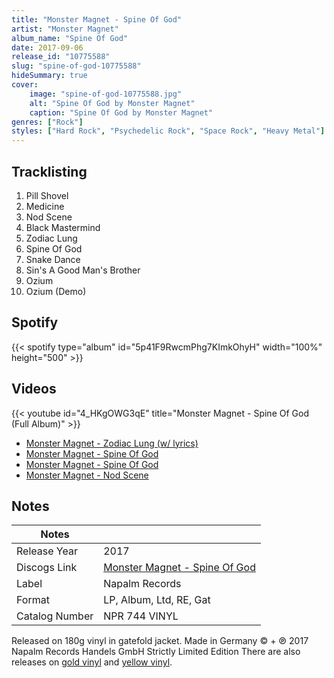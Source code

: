 ```yaml
---
title: "Monster Magnet - Spine Of God"
artist: "Monster Magnet"
album_name: "Spine Of God"
date: 2017-09-06
release_id: "10775588"
slug: "spine-of-god-10775588"
hideSummary: true
cover:
    image: "spine-of-god-10775588.jpg"
    alt: "Spine Of God by Monster Magnet"
    caption: "Spine Of God by Monster Magnet"
genres: ["Rock"]
styles: ["Hard Rock", "Psychedelic Rock", "Space Rock", "Heavy Metal"]
---
```

## Tracklisting
1. Pill Shovel
2. Medicine
3. Nod Scene
4. Black Mastermind
5. Zodiac Lung
6. Spine Of God
7. Snake Dance
8. Sin's A Good Man's Brother
9. Ozium
10. Ozium (Demo)
## Spotify
{{< spotify type="album" id="5p41F9RwcmPhg7KImkOhyH" width="100%" height="500" >}}

## Videos
{{< youtube id="4_HKgOWG3qE" title="Monster Magnet - Spine Of God (Full Album)" >}}
- [Monster Magnet  -  Zodiac Lung (w/ lyrics)](https://www.youtube.com/watch?v=jP6Sm2s3nYM)
- [Monster Magnet - Spine Of God](https://www.youtube.com/watch?v=qYrxylWs_Us)
- [Monster Magnet - Spine Of God](https://www.youtube.com/watch?v=Ltim-KfbZjk)
- [Monster Magnet - Nod Scene](https://www.youtube.com/watch?v=pc9LlSsg1_Q)

## Notes
| Notes          |             |
| ---------------| ----------- |
| Release Year   | 2017 |
| Discogs Link   | [Monster Magnet - Spine Of God](https://www.discogs.com/release/10775588-Monster-Magnet-Spine-Of-God) |
| Label          | Napalm Records |
| Format         | LP, Album, Ltd, RE, Gat |
| Catalog Number | NPR 744 VINYL |

Released on 180g vinyl in gatefold jacket. Made in Germany  © + ℗ 2017 Napalm Records Handels GmbH Strictly Limited Edition  There are also releases on [gold vinyl](https://www.discogs.com/release/10782664) and [yellow vinyl](https://www.discogs.com/release/10784591). 
